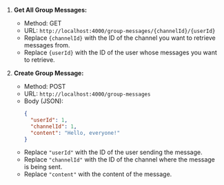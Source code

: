 1. **Get All Group Messages:**

   - Method: GET
   - URL: `http://localhost:4000/group-messages/{channelId}/{userId}`
   - Replace `{channelId}` with the ID of the channel you want to retrieve messages from.
   - Replace `{userId}` with the ID of the user whose messages you want to retrieve.

2. **Create Group Message:**

   - Method: POST
   - URL: `http://localhost:4000/group-messages`
   - Body (JSON):
     ```json
     {
       "userId": 1,
       "channelId": 1,
       "content": "Hello, everyone!"
     }
     ```
   - Replace `"userId"` with the ID of the user sending the message.
   - Replace `"channelId"` with the ID of the channel where the message is being sent.
   - Replace `"content"` with the content of the message.
